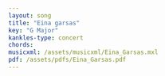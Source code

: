 ```yaml
---
layout: song
title: "Eina garsas"
key: "G Major"
kankles-type: concert
chords:
musicxml: /assets/musicxml/Eina_Garsas.mxl
pdf: /assets/pdfs/Eina_Garsas.pdf
---
```

